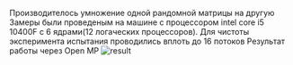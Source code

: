 Производителось умножение одной рандомной матрицы на другую
Замеры были проведеным на машине с процессором intel core i5 10400F с 6 ядрами(12 логаческих процессоров). Для чистоты эксперимента испытания проводились вплоть до 16 потоков
Результат работы через Open MP
![result](https://github.com/mich921/potoki/assets/113414830/a851aa72-c61b-4e1c-ab82-ba4fbbfe6a01)
